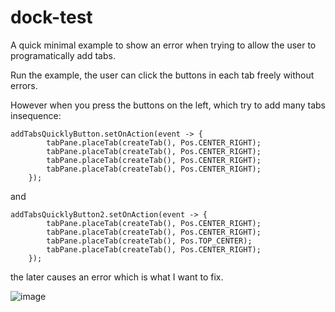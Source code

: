 # dock-test

A quick minimal example to show an error when trying to allow the user to programatically add tabs.

Run the example, the user can click the buttons in each tab freely without errors.

However when you press the buttons on the left, which try to add many tabs insequence:

    addTabsQuicklyButton.setOnAction(event -> {
            tabPane.placeTab(createTab(), Pos.CENTER_RIGHT);
            tabPane.placeTab(createTab(), Pos.CENTER_RIGHT);
            tabPane.placeTab(createTab(), Pos.CENTER_RIGHT);
            tabPane.placeTab(createTab(), Pos.CENTER_RIGHT);
        });
         
and

    addTabsQuicklyButton2.setOnAction(event -> {
            tabPane.placeTab(createTab(), Pos.CENTER_RIGHT);
            tabPane.placeTab(createTab(), Pos.CENTER_RIGHT);
            tabPane.placeTab(createTab(), Pos.TOP_CENTER);
            tabPane.placeTab(createTab(), Pos.CENTER_RIGHT);
        });


the later causes an error which is what I want to fix.

![image](https://user-images.githubusercontent.com/32420836/133004136-0d0b8555-949c-433d-b401-f87291d2e873.png)
